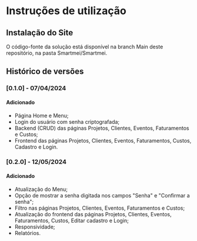 # Instruções de utilização

## Instalação do Site

O código-fonte da solução está disponível na branch Main deste repositório, na pasta Smartmei/Smartmei.

## Histórico de versões

### [0.1.0] - 07/04/2024
#### Adicionado
- Página Home e Menu;
- Login do usuário com senha criptografada;
- Backend (CRUD) das páginas Projetos, Clientes, Eventos, Faturamentos e Custos;
- Frontend das páginas Projetos, Clientes, Eventos, Faturamentos, Custos, Cadastro e Login.

### [0.2.0] - 12/05/2024
#### Adicionado
- Atualização do Menu;
- Opção de mostrar a senha digitada nos campos "Senha" e "Confirmar a senha";
- Filtro nas páginas Projetos, Clientes, Eventos, Faturamentos e Custos;
- Atualização do frontend das páginas Projetos, Clientes, Eventos, Faturamentos, Custos, Editar cadastro e Login;
- Responsividade;
- Relatórios.
